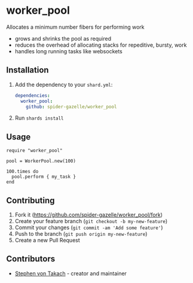# worker_pool

Allocates a minimum number fibers for performing work

* grows and shrinks the pool as required
* reduces the overhead of allocating stacks for repeditive, bursty, work
* handles long running tasks like websockets

## Installation

1. Add the dependency to your `shard.yml`:

   ```yaml
   dependencies:
     worker_pool:
       github: spider-gazelle/worker_pool
   ```

2. Run `shards install`

## Usage

```crystal
require "worker_pool"

pool = WorkerPool.new(100)

100.times do
  pool.perform { my_task }
end
```

## Contributing

1. Fork it (<https://github.com/spider-gazelle/worker_pool/fork>)
2. Create your feature branch (`git checkout -b my-new-feature`)
3. Commit your changes (`git commit -am 'Add some feature'`)
4. Push to the branch (`git push origin my-new-feature`)
5. Create a new Pull Request

## Contributors

* [Stephen von Takach](https://github.com/stakach) - creator and maintainer
